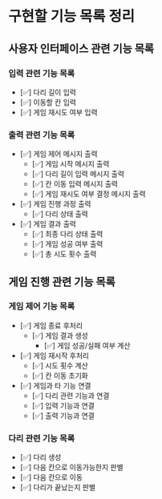 # 구현할 기능 목록 정리

## 사용자 인터페이스 관련 기능 목록

### 입력 관련 기능 목록

- [✅] 다리 길이 입력
- [✅] 이동할 칸 입력
- [✅] 게임 재시도 여부 입력

### 출력 관련 기능 목록

- [✅] 게임 제어 메시지 출력
    - [✅] 게임 시작 메시지 출력
    - [✅] 다리 길이 입력 메시지 출력
    - [✅] 칸 이동 입력 메시지 출력
    - [✅] 게임 재시도 여부 결정 메시지 출력
- [✅] 게임 진행 과정 출력
    - [✅] 다리 상태 출력
- [✅] 게임 결과 출력
    - [✅] 최종 다리 상태 출력
    - [✅] 게임 성공 여부 출력
    - [✅] 총 시도 횟수 출력

## 게임 진행 관련 기능 목록

### 게임 제어 기능 목록
- [✅] 게임 종료 후처리
    - [✅] 게임 결과 생성
        - [✅] 게임 성공/실패 여부 계산
- [✅] 게임 재시작 후처리
    - [✅] 시도 횟수 계산
    - [✅] 칸 이동 초기화
- [✅] 게임과 타 기능 연결
  - [✅] 다리 관련 기능과 연결
  - [✅] 입력 기능과 연결
  - [✅] 출력 기능과 연결


### 다리 관련 기능 목록
- [✅] 다리 생성
- [✅] 다음 칸으로 이동가능한지 판별
- [✅] 다음 칸으로 이동
- [✅] 다리가 끝났는지 판별